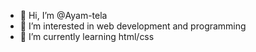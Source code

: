 - 👋 Hi, I’m @Ayam-tela
- 👀 I’m interested in web development and programming 
- 🌱 I’m currently learning html/css
<!--- 💞️ I’m looking to collaborate on ...
- 📫 How to reach me ...
- 😄 Pronouns: ...
- ⚡ Fun fact: ...
--->
<!---
Ayam-tela/Ayam-tela is a ✨ special ✨ repository because its `README.md` (this file) appears on your GitHub profile.
You can click the Preview link to take a look at your changes.
--->
